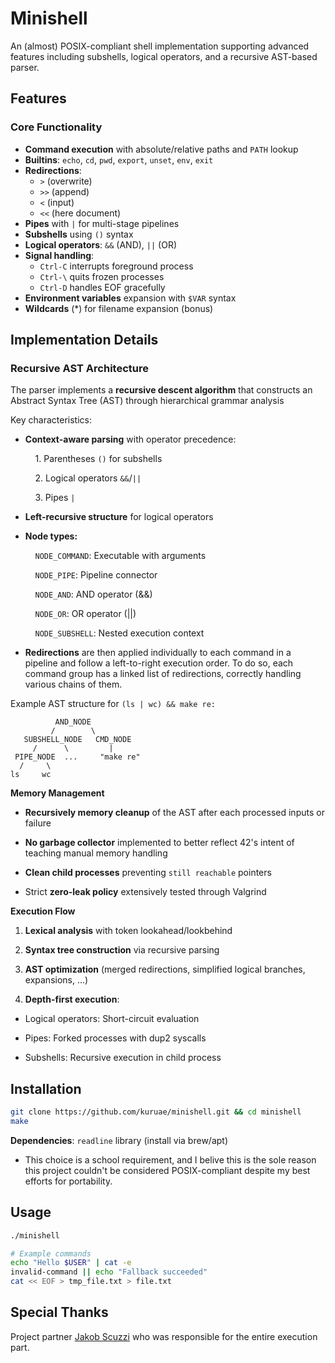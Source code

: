 # Minishell

An (almost) POSIX-compliant shell implementation supporting advanced features including subshells, logical operators, and a recursive AST-based parser.

## Features

### Core Functionality
- **Command execution** with absolute/relative paths and `PATH` lookup
- **Builtins**: `echo`, `cd`, `pwd`, `export`, `unset`, `env`, `exit`
- **Redirections**:
  - `>` (overwrite)
  - `>>` (append)
  - `<` (input)
  - `<<` (here document)
- **Pipes** with `|` for multi-stage pipelines
- **Subshells** using `()` syntax
- **Logical operators**: `&&` (AND), `||` (OR)
- **Signal handling**:
  - `Ctrl-C` interrupts foreground process
  - `Ctrl-\` quits frozen processes
  - `Ctrl-D` handles EOF gracefully
- **Environment variables** expansion with `$VAR` syntax
- **Wildcards** (*) for filename expansion (bonus)

## Implementation Details

### Recursive AST Architecture
The parser implements a **recursive descent algorithm** that constructs an Abstract Syntax Tree (AST) through hierarchical grammar analysis

Key characteristics:

- **Context-aware parsing** with operator precedence:

        1. Parentheses `()` for subshells

        2. Logical operators `&&`/`||`

        3. Pipes `|`

- **Left-recursive structure** for logical operators

- **Node types:**

        ``NODE_COMMAND``: Executable with arguments

        ``NODE_PIPE``: Pipeline connector

        ``NODE_AND``: AND operator (&&)

        ``NODE_OR``: OR operator (||) 

        ``NODE_SUBSHELL``: Nested execution context

 - **Redirections** are then applied individually to each command in a pipeline and follow a left-to-right execution order. To do so, each command group has a linked list of redirections, correctly handling various chains of them.

Example AST structure for ``(ls | wc) && make re:``

```
          AND_NODE
         /        \
   SUBSHELL_NODE   CMD_NODE
     /      \         |
 PIPE_NODE  ...     "make re"
  /     \
ls     wc
```

**Memory Management**

- **Recursively memory cleanup** of the AST after each processed inputs or failure

- **No garbage collector** implemented to better reflect 42's intent of teaching manual memory handling

- **Clean child processes** preventing ``still reachable`` pointers

- Strict **zero-leak policy** extensively tested through Valgrind

**Execution Flow**

1. **Lexical analysis** with token lookahead/lookbehind

2. **Syntax tree construction** via recursive parsing

3. **AST optimization** (merged redirections, simplified logical branches, expansions, ...)

4. **Depth-first execution**:

- Logical operators: Short-circuit evaluation

- Pipes: Forked processes with dup2 syscalls

- Subshells: Recursive execution in child process

## Installation

```bash
git clone https://github.com/kuruae/minishell.git && cd minishell
make
```
**Dependencies**: ``readline`` library (install via brew/apt)

- This choice is a school requirement, and I belive this is the sole reason this project couldn't be considered POSIX-compliant despite my best efforts for portability.

## Usage
```bash
./minishell

# Example commands
echo "Hello $USER" | cat -e
invalid-command || echo "Fallback succeeded"
cat << EOF > tmp_file.txt > file.txt
```

## Special Thanks

Project partner [Jakob Scuzzi](https://github.com/jacobscuzzi) who was responsible for the entire execution part.


